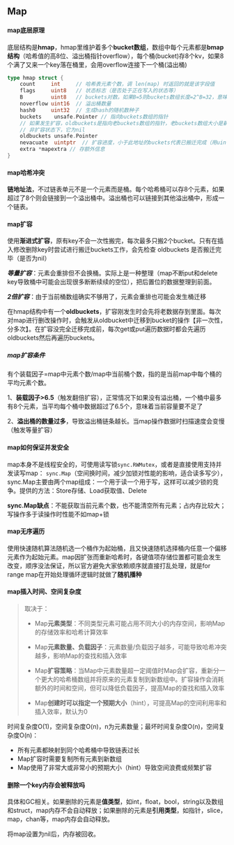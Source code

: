 ## Map

#### map底层原理

底层结构是**hmap**，hmap里维护着多个**bucket数组**，数组中每个元素都是**bmap结构**（哈希值的高8位、溢出桶指针overflow），每个桶(bucket)存8个kv，如果8个满了又来一个key落在桶里，会用overflow连接下一个桶(溢出桶)

```go
type hmap struct {
    count     int     // 哈希表元素个数，调 len(map) 时返回的就是该字段值
    flags     uint8   // 状态标志（是否处于正在写入的状态等）
    B         uint8   // buckets对数。如果B=5则buckets数组长度=2^B=32，意味着有32个桶
    noverflow uint16  // 溢出桶数量
    hash0     uint32  // 生成hash的随机数种子
	buckets    unsafe.Pointer // 指向buckets数组的指针
	// 如果发生扩容，oldbuckets是指向老buckets数组的指针，老buckets数组大小是新buckets的1/2
	// 非扩容状态下，它为nil
	oldbuckets unsafe.Pointer
	nevacuate  uintptr  // 扩容进度，小于此地址的buckets代表已搬迁完成（用uintptr是为了避免被GC扫到）
	extra *mapextra // 存额外信息
}
```



#### map哈希冲突

**链地址法**，不过链表单元不是一个元素而是桶。每个哈希桶可以存8个元素，如果超过了8个则会链接到一个溢出桶中。溢出桶也可以链接到其他溢出桶中，形成一个链表。



#### map扩容

使用**渐进式扩容**，原有key不会一次性搬完，每次最多只搬2个bucket。只有在插入修改删除key时尝试进行搬迁buckets工作，会先检查 oldbuckets 是否搬迁完毕（是否为nil）

***等量扩容***：元素会重排但不会换桶。实际上是一种整理（map不断put和delete key导致桶中可能会出现很多断断续续的空位），把后置位的数据整理到前面。

***2倍扩容***：由于当前桶数组确实不够用了，元素会重排也可能会发生桶迁移

在hmap结构中有一个**oldbuckets**，扩容刚发生时会先将老数据存到里面。每次对map进行删改操作时，会触发从oldbucket中迁移到bucket的操作【非一次性，分多次】。在扩容没完全迁移完成前，每次get或put遍历数据时都会先遍历oldbuckets然后再遍历buckets。

##### map扩容条件

有个装载因子=map中元素个数/map中当前桶个数，指的是当前map中每个桶的平均元素个数。

1、**装载因子>6.5**（触发翻倍扩容），正常情况下如果没有溢出桶，一个桶中最多有8个元素，当平均每个桶中数据超过了6.5个，意味着当前容量要不足了

2、**溢出桶的数量过多**，导致溢出桶链条越长。当map操作数据时扫描速度会变慢（触发等量扩容）



#### map如何保证并发安全

map本身不是线程安全的，可使用读写锁`sync.RWMutex`，或者是直接使用支持并发读写map： `sync.Map`（空间换时间，减少加锁对性能的影响，适合读多写少），sync.Map主要由两个map组成：一个用于读一个用于写，这样可以减少锁的竞争。提供的方法：Store存储、Load获取值、Delete

**sync.Map缺点**：不能获取当前元素个数，也不能清空所有元素；占内存比较大；写操作多于读操作时性能不如map+锁



#### map无序遍历

使用快速随机算法随机选一个桶作为起始桶，且又快速随机选择桶内任意一个偏移元素作为起始元素。map因扩张⽽重新哈希时，各键值项存储位置都可能会发生改变，顺序没法保证，所以官方避免大家依赖顺序就直接打乱处理，就是for range map在开始处理循环逻辑时就做了**随机播种**



#### map插入时间、空间复杂度

> 取决于：
>
> - Map**元素类型**：不同类型元素可能占用不同大小的内存空间，影响Map的存储效率和哈希计算效率
> - Map**元素数量、负载因子**：元素数量/负载因子越多，可能导致哈希冲突越多，影响Map的查找和插入效率
> - Map**扩容策略**：当Map中元素数量超一定阈值时Map会扩容，重新分一个更大的哈希桶数组并将原来的元素复制到新数组中。扩容操作会消耗额外的时间和空间，但可以降低负载因子，提高Map的查找和插入效率
>
> - Map**创建时可以指定一个预期大小**（hint），可提高Map的空间利用率和插入效率，默认为0

时间复杂度O(1)，空间复杂度O(n)，n为元素数量；最坏时间复杂度O(n)，空间复杂度O(n)：

- 所有元素都映射到同个哈希桶中导致链表过长
- Map扩容时需要复制所有元素到新数组
- Map使用了非常大或非常小的预期大小（hint）导致空间浪费或频繁扩容



#### 删除一个key内存会被释放吗

具体和GC相关。如果删除的元素是**值类型**，如int，float，bool，string以及数组和struct，map内存不会自动释放；如果删除的元素是**引用类型**，如指针，slice，map，chan等，map内存会自动释放。

将map设置为nil后，内存被回收。